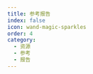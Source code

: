 ```yaml
---
title: 参考报告
index: false
icon: wand-magic-sparkles
order: 4
category:
  - 资源
  - 参考
  - 报告
---
```


<Catalog />
